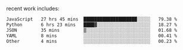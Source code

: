 
<!--<img width="1415" height="100" alt="blu" src="https://github.com/rdsilva01/rdsilva01/assets/101207588/deb060e5-d035-4f09-b511-e3f50605b207">-->

<!-- \> Enthusiastic about developing and building solutions <br>
\> Computer Science and Engineering @ UBI -->

<!-- <a href="https://www.rodrigosilva.live/">personal website</a> 🏁 -->

<!-- ![](https://komarev.com/ghpvc/?username=rdsilva01) -->

recent work includes:
<!--START_SECTION:waka-->

```txt
JavaScript   27 hrs 45 mins  ████████████████████░░░░░   79.38 %
Python       6 hrs 23 mins   ████▓░░░░░░░░░░░░░░░░░░░░   18.27 %
JSON         35 mins         ▒░░░░░░░░░░░░░░░░░░░░░░░░   01.68 %
YAML         8 mins          ░░░░░░░░░░░░░░░░░░░░░░░░░   00.41 %
Other        4 mins          ░░░░░░░░░░░░░░░░░░░░░░░░░   00.23 %
```

<!--END_SECTION:waka-->

